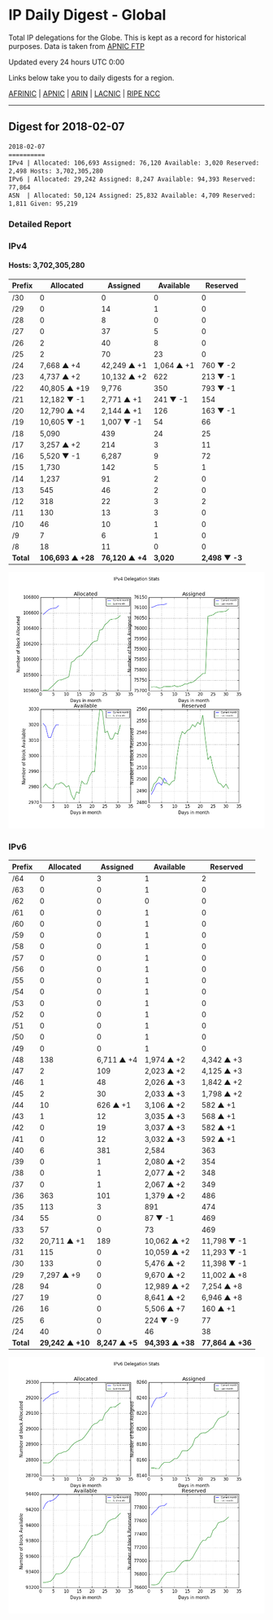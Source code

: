 # IP Daily Digest - Global

Total IP delegations for the Globe. This is kept as a record for historical purposes. Data is taken from [APNIC FTP](https://ftp.apnic.net/)

Updated every 24 hours UTC 0:00

Links below take you to daily digests for a region.

[AFRINIC](./archives/AFRINIC/) | [APNIC](./archives/APNIC/) | [ARIN](./archives/ARIN/) | [LACNIC](./archives/LACNIC/) | [RIPE NCC](./archives/RIPE_NCC/)

---

## Digest for 2018-02-07
```
2018-02-07
==========
IPv4 | Allocated: 106,693 Assigned: 76,120 Available: 3,020 Reserved: 2,498 Hosts: 3,702,305,280
IPv6 | Allocated: 29,242 Assigned: 8,247 Available: 94,393 Reserved: 77,864
ASN  | Allocated: 50,124 Assigned: 25,832 Available: 4,709 Reserved: 1,811 Given: 95,219
```

### Detailed Report

### IPv4

#### Hosts: **3,702,305,280**

| Prefix | Allocated | Assigned | Available | Reserved |
| ----- | ----- | ----- | ----- | ----- |
| /30 | 0 | 0 | 0 | 0 |
| /29 | 0 | 14 | 1 | 0 |
| /28 | 0 | 8 | 0 | 0 |
| /27 | 0 | 37 | 5 | 0 |
| /26 | 2 | 40 | 8 | 0 |
| /25 | 2 | 70 | 23 | 0 |
| /24 | 7,668 ▲ +4 | 42,249 ▲ +1 | 1,064 ▲ +1 | 760 ▼ -2 |
| /23 | 4,737 ▲ +2 | 10,132 ▲ +2 | 622 | 213 ▼ -1 |
| /22 | 40,805 ▲ +19 | 9,776 | 350 | 793 ▼ -1 |
| /21 | 12,182 ▼ -1 | 2,771 ▲ +1 | 241 ▼ -1 | 154 |
| /20 | 12,790 ▲ +4 | 2,144 ▲ +1 | 126 | 163 ▼ -1 |
| /19 | 10,605 ▼ -1 | 1,007 ▼ -1 | 54 | 66 |
| /18 | 5,090 | 439 | 24 | 25 |
| /17 | 3,257 ▲ +2 | 214 | 3 | 11 |
| /16 | 5,520 ▼ -1 | 6,287 | 9 | 72 |
| /15 | 1,730 | 142 | 5 | 1 |
| /14 | 1,237 | 91 | 2 | 0 |
| /13 | 545 | 46 | 2 | 0 |
| /12 | 318 | 22 | 3 | 2 |
| /11 | 130 | 13 | 3 | 0 |
| /10 | 46 | 10 | 1 | 0 |
| /9 | 7 | 6 | 1 | 0 |
| /8 | 18 | 11 | 0 | 0 |
| **Total** | **106,693 ▲ +28** | **76,120 ▲ +4** | **3,020** | **2,498 ▼ -3** |

![ipv4-stats](ipv4-figure.png)

### IPv6

| Prefix | Allocated | Assigned | Available | Reserved |
| ----- | ----- | ----- | ----- | ----- |
| /64 | 0 | 3 | 1 | 2 |
| /63 | 0 | 0 | 1 | 0 |
| /62 | 0 | 0 | 0 | 0 |
| /61 | 0 | 0 | 1 | 0 |
| /60 | 0 | 0 | 1 | 0 |
| /59 | 0 | 0 | 1 | 0 |
| /58 | 0 | 0 | 1 | 0 |
| /57 | 0 | 0 | 1 | 0 |
| /56 | 0 | 0 | 1 | 0 |
| /55 | 0 | 0 | 1 | 0 |
| /54 | 0 | 0 | 1 | 0 |
| /53 | 0 | 0 | 1 | 0 |
| /52 | 0 | 0 | 1 | 0 |
| /51 | 0 | 0 | 1 | 0 |
| /50 | 0 | 0 | 1 | 0 |
| /49 | 0 | 0 | 1 | 0 |
| /48 | 138 | 6,711 ▲ +4 | 1,974 ▲ +2 | 4,342 ▲ +3 |
| /47 | 2 | 109 | 2,023 ▲ +2 | 4,125 ▲ +3 |
| /46 | 1 | 48 | 2,026 ▲ +3 | 1,842 ▲ +2 |
| /45 | 2 | 30 | 2,033 ▲ +3 | 1,798 ▲ +2 |
| /44 | 10 | 626 ▲ +1 | 3,106 ▲ +2 | 582 ▲ +1 |
| /43 | 1 | 12 | 3,035 ▲ +3 | 568 ▲ +1 |
| /42 | 0 | 19 | 3,037 ▲ +3 | 582 ▲ +1 |
| /41 | 0 | 12 | 3,032 ▲ +3 | 592 ▲ +1 |
| /40 | 6 | 381 | 2,584 | 363 |
| /39 | 0 | 1 | 2,080 ▲ +2 | 354 |
| /38 | 0 | 1 | 2,077 ▲ +2 | 348 |
| /37 | 0 | 1 | 2,067 ▲ +2 | 349 |
| /36 | 363 | 101 | 1,379 ▲ +2 | 486 |
| /35 | 113 | 3 | 891 | 474 |
| /34 | 55 | 0 | 87 ▼ -1 | 469 |
| /33 | 57 | 0 | 73 | 469 |
| /32 | 20,711 ▲ +1 | 189 | 10,062 ▲ +2 | 11,798 ▼ -1 |
| /31 | 115 | 0 | 10,059 ▲ +2 | 11,293 ▼ -1 |
| /30 | 133 | 0 | 5,476 ▲ +2 | 11,398 ▼ -1 |
| /29 | 7,297 ▲ +9 | 0 | 9,670 ▲ +2 | 11,002 ▲ +8 |
| /28 | 94 | 0 | 12,989 ▲ +2 | 7,254 ▲ +8 |
| /27 | 19 | 0 | 8,641 ▲ +2 | 6,946 ▲ +8 |
| /26 | 16 | 0 | 5,506 ▲ +7 | 160 ▲ +1 |
| /25 | 6 | 0 | 224 ▼ -9 | 77 |
| /24 | 40 | 0 | 46 | 38 |
| **Total** | **29,242 ▲ +10** | **8,247 ▲ +5** | **94,393 ▲ +38** | **77,864 ▲ +36** |

![ipv6-stats](ipv6-figure.png)